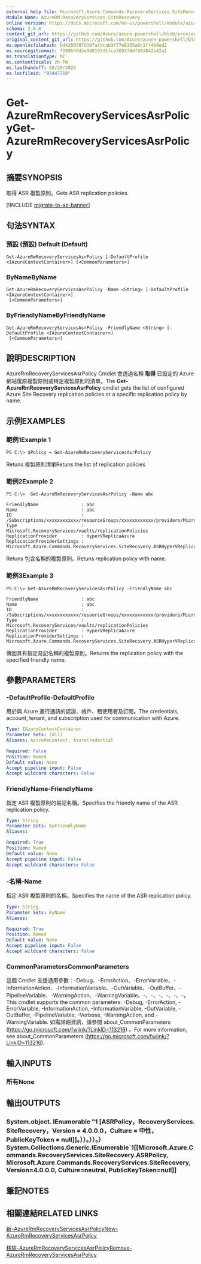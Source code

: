 ```yaml
---
external help file: Microsoft.Azure.Commands.RecoveryServices.SiteRecovery.dll-Help.xml
Module Name: AzureRM.RecoveryServices.SiteRecovery
online version: https://docs.microsoft.com/en-us/powershell/module/azurerm.recoveryservices.siterecovery/get-azurermrecoveryservicesasrpolicy
schema: 2.0.0
content_git_url: https://github.com/Azure/azure-powershell/blob/preview/src/ResourceManager/RecoveryServices.SiteRecovery/Commands.RecoveryServices.SiteRecovery/help/Get-AzureRmRecoveryServicesAsrPolicy.md
original_content_git_url: https://github.com/Azure/azure-powershell/blob/preview/src/ResourceManager/RecoveryServices.SiteRecovery/Commands.RecoveryServices.SiteRecovery/help/Get-AzureRmRecoveryServicesAsrPolicy.md
ms.openlocfilehash: bd4280f87d397afdcab3f77e8305a0c1ff4b0ed2
ms.sourcegitcommit: f599b50d5e980197d1fca769378df90a842b42a1
ms.translationtype: MT
ms.contentlocale: zh-TW
ms.lasthandoff: 08/20/2020
ms.locfileid: "93447718"
---
```

# <span data-ttu-id="b8872-101">Get-AzureRmRecoveryServicesAsrPolicy</span><span class="sxs-lookup"><span data-stu-id="b8872-101">Get-AzureRmRecoveryServicesAsrPolicy</span></span>

## <span data-ttu-id="b8872-102">摘要</span><span class="sxs-lookup"><span data-stu-id="b8872-102">SYNOPSIS</span></span>
<span data-ttu-id="b8872-103">取得 ASR 複製原則。</span><span class="sxs-lookup"><span data-stu-id="b8872-103">Gets ASR replication policies.</span></span>

[!INCLUDE [migrate-to-az-banner](../../includes/migrate-to-az-banner.md)]

## <span data-ttu-id="b8872-104">句法</span><span class="sxs-lookup"><span data-stu-id="b8872-104">SYNTAX</span></span>

### <span data-ttu-id="b8872-105">預設 (預設) </span><span class="sxs-lookup"><span data-stu-id="b8872-105">Default (Default)</span></span>
```
Get-AzureRmRecoveryServicesAsrPolicy [-DefaultProfile <IAzureContextContainer>] [<CommonParameters>]
```

### <span data-ttu-id="b8872-106">ByName</span><span class="sxs-lookup"><span data-stu-id="b8872-106">ByName</span></span>
```
Get-AzureRmRecoveryServicesAsrPolicy -Name <String> [-DefaultProfile <IAzureContextContainer>]
 [<CommonParameters>]
```

### <span data-ttu-id="b8872-107">ByFriendlyName</span><span class="sxs-lookup"><span data-stu-id="b8872-107">ByFriendlyName</span></span>
```
Get-AzureRmRecoveryServicesAsrPolicy -FriendlyName <String> [-DefaultProfile <IAzureContextContainer>]
 [<CommonParameters>]
```

## <span data-ttu-id="b8872-108">說明</span><span class="sxs-lookup"><span data-stu-id="b8872-108">DESCRIPTION</span></span>
<span data-ttu-id="b8872-109">AzureRmRecoveryServicesAsrPolicy Cmdlet 會透過名稱 **取得** 已設定的 Azure 網站復原複製原則或特定複製原則的清單。</span><span class="sxs-lookup"><span data-stu-id="b8872-109">The **Get-AzureRmRecoveryServicesAsrPolicy** cmdlet gets the list of configured Azure Site Recovery replication policies or a specific replication policy by name.</span></span>

## <span data-ttu-id="b8872-110">示例</span><span class="sxs-lookup"><span data-stu-id="b8872-110">EXAMPLES</span></span>

### <span data-ttu-id="b8872-111">範例1</span><span class="sxs-lookup"><span data-stu-id="b8872-111">Example 1</span></span>
```
PS C:\> $Policy = Get-AzureRmRecoveryServicesAsrPolicy
```

<span data-ttu-id="b8872-112">Retuns 複製原則清單</span><span class="sxs-lookup"><span data-stu-id="b8872-112">Retuns the list of replication policies</span></span>

### <span data-ttu-id="b8872-113">範例2</span><span class="sxs-lookup"><span data-stu-id="b8872-113">Example 2</span></span>
```
PS C:\>  Get-AzureRmRecoveryServicesAsrPolicy -Name abc

FriendlyName                : abc
Name                        : abc
ID                          : /Subscriptions/xxxxxxxxxxxx/resourceGroups/xxxxxxxxxxxx/providers/Microsoft.RecoveryServices/vaults/xxxxxxxxxxxx/replicationPolicies/abc
Type                        : Microsoft.RecoveryServices/vaults/replicationPolicies
ReplicationProvider         : HyperVReplicaAzure
ReplicationProviderSettings : Microsoft.Azure.Commands.RecoveryServices.SiteRecovery.ASRHyperVReplicaAzurePolicyDetails
```

<span data-ttu-id="b8872-114">Retuns 包含名稱的複製原則。</span><span class="sxs-lookup"><span data-stu-id="b8872-114">Retuns replication policy with name.</span></span>

### <span data-ttu-id="b8872-115">範例3</span><span class="sxs-lookup"><span data-stu-id="b8872-115">Example 3</span></span>
```
PS C:\> Get-AzureRmRecoveryServicesAsrPolicy -FriendlyName abc

FriendlyName                : abc
Name                        : abc
ID                          : /Subscriptions/xxxxxxxxxxxx/resourceGroups/xxxxxxxxxxxx/providers/Microsoft.RecoveryServices/vaults/xxxxxxxxxxxx/replicationPolicies/abc
Type                        : Microsoft.RecoveryServices/vaults/replicationPolicies
ReplicationProvider         : HyperVReplicaAzure
ReplicationProviderSettings : Microsoft.Azure.Commands.RecoveryServices.SiteRecovery.ASRHyperVReplicaAzurePolicyDetails
```

<span data-ttu-id="b8872-116">傳回具有指定易記名稱的複製原則。</span><span class="sxs-lookup"><span data-stu-id="b8872-116">Returns the replication policy with the specified friendly name.</span></span>

## <span data-ttu-id="b8872-117">參數</span><span class="sxs-lookup"><span data-stu-id="b8872-117">PARAMETERS</span></span>

### <span data-ttu-id="b8872-118">-DefaultProfile</span><span class="sxs-lookup"><span data-stu-id="b8872-118">-DefaultProfile</span></span>
<span data-ttu-id="b8872-119">用於與 Azure 進行通訊的認證、帳戶、租使用者及訂閱。</span><span class="sxs-lookup"><span data-stu-id="b8872-119">The credentials, account, tenant, and subscription used for communication with Azure.</span></span>
```yaml
Type: IAzureContextContainer
Parameter Sets: (All)
Aliases: AzureRmContext, AzureCredential

Required: False
Position: Named
Default value: None
Accept pipeline input: False
Accept wildcard characters: False
```

### <span data-ttu-id="b8872-120">FriendlyName</span><span class="sxs-lookup"><span data-stu-id="b8872-120">-FriendlyName</span></span>
<span data-ttu-id="b8872-121">指定 ASR 複製原則的易記名稱。</span><span class="sxs-lookup"><span data-stu-id="b8872-121">Specifies the friendly name of the ASR replication policy.</span></span>

```yaml
Type: String
Parameter Sets: ByFriendlyName
Aliases:

Required: True
Position: Named
Default value: None
Accept pipeline input: False
Accept wildcard characters: False
```

### <span data-ttu-id="b8872-122">-名稱</span><span class="sxs-lookup"><span data-stu-id="b8872-122">-Name</span></span>
<span data-ttu-id="b8872-123">指定 ASR 複製原則的名稱。</span><span class="sxs-lookup"><span data-stu-id="b8872-123">Specifies the name of the ASR replication policy.</span></span>

```yaml
Type: String
Parameter Sets: ByName
Aliases:

Required: True
Position: Named
Default value: None
Accept pipeline input: False
Accept wildcard characters: False
```

### <span data-ttu-id="b8872-124">CommonParameters</span><span class="sxs-lookup"><span data-stu-id="b8872-124">CommonParameters</span></span>
<span data-ttu-id="b8872-125">這個 Cmdlet 支援通用參數：-Debug、-ErrorAction、-ErrorVariable、-InformationAction、-InformationVariable、-OutVariable、-OutBuffer、-PipelineVariable、-WarningAction、-WarningVariable、-、-、-、-、-、-。</span><span class="sxs-lookup"><span data-stu-id="b8872-125">This cmdlet supports the common parameters: -Debug, -ErrorAction, -ErrorVariable, -InformationAction, -InformationVariable, -OutVariable, -OutBuffer, -PipelineVariable, -Verbose, -WarningAction, and -WarningVariable.</span></span> <span data-ttu-id="b8872-126">如需詳細資訊，請參閱 about_CommonParameters (https://go.microsoft.com/fwlink/?LinkID=113216) 。</span><span class="sxs-lookup"><span data-stu-id="b8872-126">For more information, see about_CommonParameters (https://go.microsoft.com/fwlink/?LinkID=113216).</span></span>

## <span data-ttu-id="b8872-127">輸入</span><span class="sxs-lookup"><span data-stu-id="b8872-127">INPUTS</span></span>

### <span data-ttu-id="b8872-128">所有</span><span class="sxs-lookup"><span data-stu-id="b8872-128">None</span></span>

## <span data-ttu-id="b8872-129">輸出</span><span class="sxs-lookup"><span data-stu-id="b8872-129">OUTPUTS</span></span>

### <span data-ttu-id="b8872-130">System.object. IEnumerable "1 [ASRPolicy，RecoveryServices. SiteRecovery，Version = 4.0.0.0，Culture = 中性，PublicKeyToken = null]]。））。））。）</span><span class="sxs-lookup"><span data-stu-id="b8872-130">System.Collections.Generic.IEnumerable\`1[[Microsoft.Azure.Commands.RecoveryServices.SiteRecovery.ASRPolicy, Microsoft.Azure.Commands.RecoveryServices.SiteRecovery, Version=4.0.0.0, Culture=neutral, PublicKeyToken=null]]</span></span>

## <span data-ttu-id="b8872-131">筆記</span><span class="sxs-lookup"><span data-stu-id="b8872-131">NOTES</span></span>

## <span data-ttu-id="b8872-132">相關連結</span><span class="sxs-lookup"><span data-stu-id="b8872-132">RELATED LINKS</span></span>

[<span data-ttu-id="b8872-133">新-AzureRmRecoveryServicesAsrPolicy</span><span class="sxs-lookup"><span data-stu-id="b8872-133">New-AzureRmRecoveryServicesAsrPolicy</span></span>](./New-AzureRmRecoveryServicesAsrPolicy.md)

[<span data-ttu-id="b8872-134">移除-AzureRmRecoveryServicesAsrPolicy</span><span class="sxs-lookup"><span data-stu-id="b8872-134">Remove-AzureRmRecoveryServicesAsrPolicy</span></span>](./Remove-AzureRmRecoveryServicesAsrPolicy.md)
